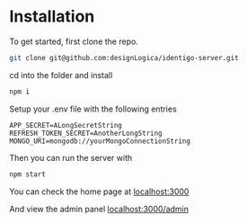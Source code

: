 # Installation

To get started, first clone the repo.
```bash
git clone git@github.com:designLogica/identigo-server.git
```

cd into the folder and install

```bash
npm i
```

Setup your .env file with the following entries

```
APP_SECRET=ALongSecretString
REFRESH_TOKEN_SECRET=AnotherLongString
MONGO_URI=mongodb://yourMongoConnectionString
```
Then you can run the server with
```bash
npm start
```

You can check the home page at <a href="http://localhost:3000">localhost:3000</a>

And view the admin panel <a href="http://localhost:3000/admin">localhost:3000/admin</a>